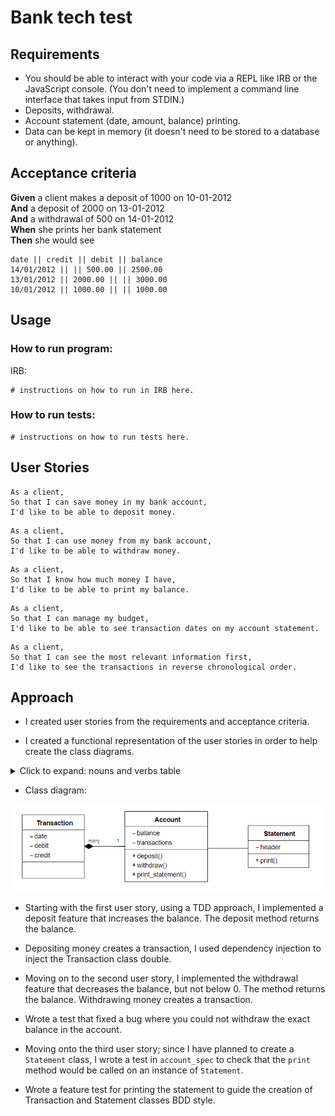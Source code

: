 # Bank tech test

## Requirements

* You should be able to interact with your code via a REPL like IRB or the JavaScript console.  (You don't need to implement a command line interface that takes input from STDIN.)
* Deposits, withdrawal.
* Account statement (date, amount, balance) printing.
* Data can be kept in memory (it doesn't need to be stored to a database or anything).

## Acceptance criteria

**Given** a client makes a deposit of 1000 on 10-01-2012  
**And** a deposit of 2000 on 13-01-2012  
**And** a withdrawal of 500 on 14-01-2012  
**When** she prints her bank statement  
**Then** she would see

```
date || credit || debit || balance
14/01/2012 || || 500.00 || 2500.00
13/01/2012 || 2000.00 || || 3000.00
10/01/2012 || 1000.00 || || 1000.00
```

## Usage

### How to run program:
IRB:
```
# instructions on how to run in IRB here.
```

### How to run tests:

```
# instructions on how to run tests here. 
```

## User Stories

```
As a client,
So that I can save money in my bank account, 
I'd like to be able to deposit money.
```

```
As a client,
So that I can use money from my bank account, 
I'd like to be able to withdraw money.
```

```
As a client,
So that I know how much money I have, 
I'd like to be able to print my balance.
```

```
As a client,
So that I can manage my budget,
I'd like to be able to see transaction dates on my account statement. 
```

```
As a client,
So that I can see the most relevant information first,
I'd like to see the transactions in reverse chronological order.
```

## Approach

* I created user stories from the requirements and acceptance criteria.

* I created a functional representation of the user stories in order to help create the class diagrams. 
<details>
    <summary>Click to expand: nouns and verbs table</summary>

**Nouns**
| Nouns | Owner/Property owned? |
|---|---|
| Account | Owner |
| balance (money) | Property owned by Account |
| date | Property owned by Transaction |
| Transaction | Owner |
| transactions | property owned by Account |
| Statement | Owner |
| debit/credit (amount) | Property owned by Transaction |


**Verbs**
| Actions | Owned by? | Property it reads/changes? | Property owned by? |
|---|---|---|---|
| deposit | Account | balance | Account |
| withdraw | Account | balance | Account |
| print_statement | Account | print | Statement |

</details>


* Class diagram:

<img src="classdiagram.png" alt="class diagram" width="600"/>

* Starting with the first user story, using a TDD approach, I implemented a deposit feature that increases the balance. The deposit method returns the balance. 

* Depositing money creates a transaction, I used dependency injection to inject the Transaction class double.

* Moving on to the second user story, I implemented the withdrawal feature that decreases the balance, but not below 0. The method returns the balance. Withdrawing money creates a transaction. 

* Wrote a test that fixed a bug where you could not withdraw the exact balance in the account. 

* Moving onto the third user story; since I have planned to create a `Statement` class, I wrote a test in `account_spec` to check that the `print` method would be called on an instance of `Statement`. 

* Wrote a feature test for printing the statement to guide the creation of Transaction and Statement classes BDD style.